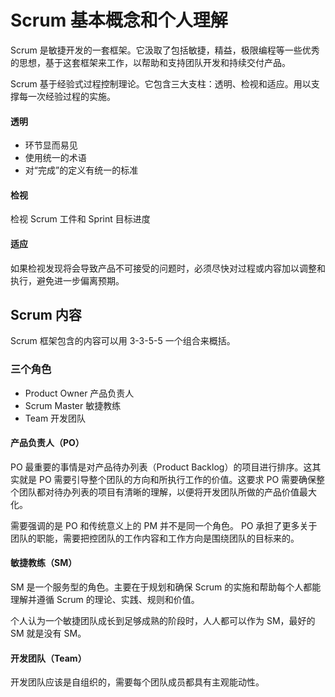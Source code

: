 # Scrum 基本概念和个人理解

Scrum 是敏捷开发的一套框架。它汲取了包括敏捷，精益，极限编程等一些优秀的思想，基于这套框架来工作，以帮助和支持团队开发和持续交付产品。

Scrum 基于经验式过程控制理论。它包含三大支柱：透明、检视和适应。用以支撑每一次经验过程的实施。

#### 透明

- 环节显而易见
- 使用统一的术语
- 对“完成”的定义有统一的标准

#### 检视

检视 Scrum 工件和 Sprint 目标进度

#### 适应

如果检视发现将会导致产品不可接受的问题时，必须尽快对过程或内容加以调整和执行，避免进一步偏离预期。

## Scrum 内容

Scrum 框架包含的内容可以用 3-3-5-5 一个组合来概括。

### 三个角色

- Product Owner 产品负责人
- Scrum Master 敏捷教练
- Team 开发团队

#### 产品负责人（PO）

PO 最重要的事情是对产品待办列表（Product Backlog）的项目进行排序。这其实就是 PO 需要引导整个团队的方向和所执行工作的价值。这要求 PO 需要确保整个团队都对待办列表的项目有清晰的理解，以便将开发团队所做的产品价值最大化。

需要强调的是 PO 和传统意义上的 PM 并不是同一个角色。 PO 承担了更多关于团队的职能，需要把控团队的工作内容和工作方向是围绕团队的目标来的。

#### 敏捷教练（SM）

SM 是一个服务型的角色。主要在于规划和确保 Scrum 的实施和帮助每个人都能理解并遵循 Scrum 的理论、实践、规则和价值。

个人认为一个敏捷团队成长到足够成熟的阶段时，人人都可以作为 SM，最好的 SM 就是没有 SM。

#### 开发团队（Team）

开发团队应该是自组织的，需要每个团队成员都具有主观能动性。









